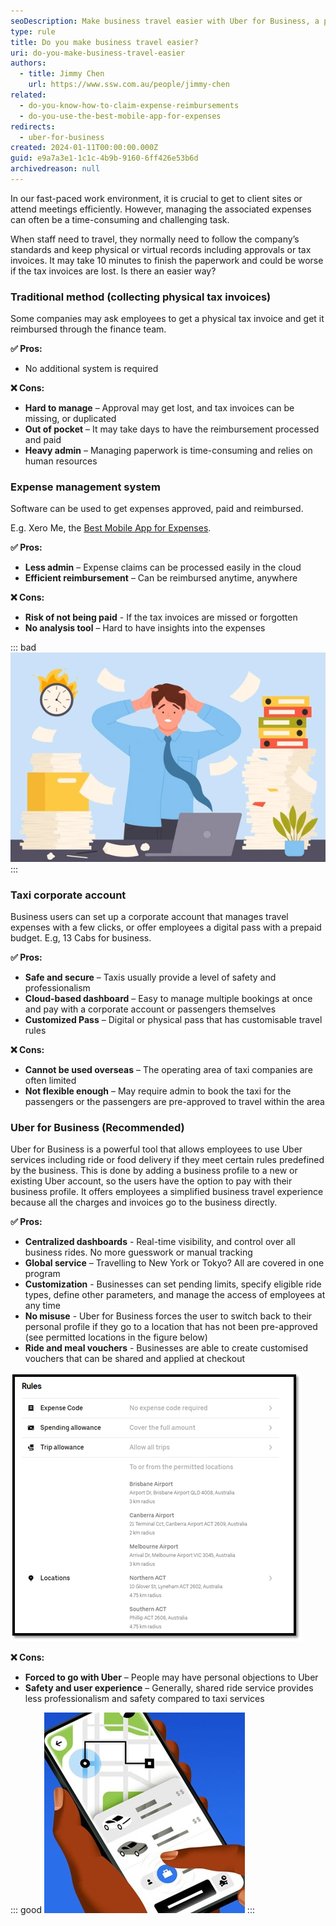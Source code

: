 ```yaml
---
seoDescription: Make business travel easier with Uber for Business, a powerful tool that simplifies employee transportation and expense management.
type: rule
title: Do you make business travel easier?
uri: do-you-make-business-travel-easier
authors:
  - title: Jimmy Chen
    url: https://www.ssw.com.au/people/jimmy-chen
related:
  - do-you-know-how-to-claim-expense-reimbursements
  - do-you-use-the-best-mobile-app-for-expenses
redirects:
  - uber-for-business
created: 2024-01-11T00:00:00.000Z
guid: e9a7a3e1-1c1c-4b9b-9160-6ff426e53b6d
archivedreason: null
---
```


In our fast-paced work environment, it is crucial to get to client sites or attend meetings efficiently. However, managing the associated expenses can often be a time-consuming and challenging task.

When staff need to travel, they normally need to follow the company’s standards and keep physical or virtual records including approvals or tax invoices. It may take 10 minutes to finish the paperwork and could be worse if the tax invoices are lost. Is there an easier way?

<!--endintro-->

### Traditional method (collecting physical tax invoices)

Some companies may ask employees to get a physical tax invoice and get it reimbursed through the finance team.

**✅ Pros:**

- No additional system is required

**❌ Cons:**

- **Hard to manage** – Approval may get lost, and tax invoices can be missing, or duplicated
- **Out of pocket** – It may take days to have the reimbursement processed and paid
- **Heavy admin** – Managing paperwork is time-consuming and relies on human resources

### Expense management system

Software can be used to get expenses approved, paid and reimbursed.

E.g. Xero Me, the [Best Mobile App for Expenses](/do-you-use-the-best-mobile-app-for-expenses).

**✅ Pros:**

- **Less admin** – Expense claims can be processed easily in the cloud
- **Efficient reimbursement** – Can be reimbursed anytime, anywhere

**❌ Cons:**

- **Risk of not being paid** - If the tax invoices are missed or forgotten
- **No analysis tool** – Hard to have insights into the expenses

::: bad
![Figure: Bad example - Trying to find taxi receipts and how to get them reimbursed](Business-travel-1.png)
:::

### Taxi corporate account

Business users can set up a corporate account that manages travel expenses with a few clicks, or offer employees a digital pass with a prepaid budget. E.g, 13 Cabs for business.

**✅ Pros:**

- **Safe and secure** – Taxis usually provide a level of safety and professionalism
- **Cloud-based dashboard** – Easy to manage multiple bookings at once and pay with a corporate account or passengers themselves
- **Customized Pass** – Digital or physical pass that has customisable travel rules

**❌ Cons:**

- **Cannot be used overseas** – The operating area of taxi companies are often limited
- **Not flexible enough** – May require admin to book the taxi for the passengers or the passengers are pre-approved to travel within the area

### Uber for Business (Recommended)

Uber for Business is a powerful tool that allows employees to use Uber services including ride or food delivery if they meet certain rules predefined by the business. This is done by adding a business profile to a new or existing Uber account, so the users have the option to pay with their business profile. It offers employees a simplified business travel experience because all the charges and invoices go to the business directly.

**✅ Pros:**

- **Centralized dashboards** - Real-time visibility, and control over all business rides. No more guesswork or manual tracking
- **Global service** – Travelling to New York or Tokyo? All are covered in one program
- **Customization** - Businesses can set pending limits, specify eligible ride types, define other parameters, and manage the access of employees at any time
- **No misuse** - Uber for Business forces the user to switch back to their personal profile if they go to a location that has not been pre-approved (see permitted locations in the figure below)
- **Ride and meal vouchers** - Businesses are able to create customised vouchers that can be shared and applied at checkout

![Figure: Predefined rules that allow staff travelling to and from airports and within ACT](Business-travel-2.png)

**❌ Cons:**

- **Forced to go with Uber** – People may have personal objections to Uber
- **Safety and user experience** – Generally, shared ride service provides less professionalism and safety compared to taxi services

::: good
![Good example - Using Uber for Business by a simple toggle of a button](Business-travel-3.jpg)
:::

